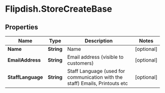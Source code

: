 # Flipdish.StoreCreateBase

## Properties
Name | Type | Description | Notes
------------ | ------------- | ------------- | -------------
**Name** | **String** | Name | [optional] 
**EmailAddress** | **String** | Email address (visible to customers) | [optional] 
**StaffLanguage** | **String** | Staff Language (used for communication with the staff)  Emails, Printouts etc | [optional] 


